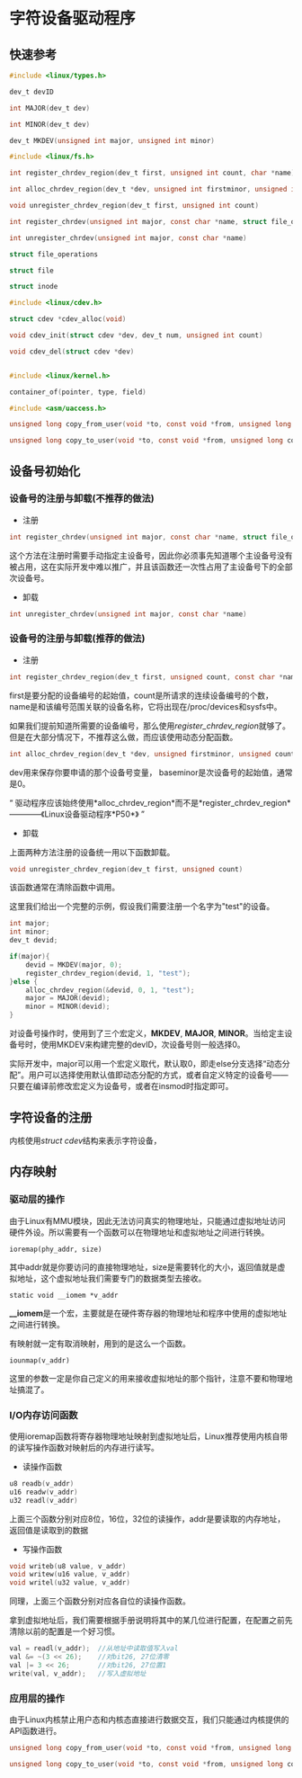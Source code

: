 # 字符设备驱动程序

## 快速参考

```C
#include <linux/types.h>

dev_t devID

int MAJOR(dev_t dev)

int MINOR(dev_t dev)

dev_t MKDEV(unsigned int major, unsigned int minor)

```

```C
#include <linux/fs.h>

int register_chrdev_region(dev_t first, unsigned int count, char *name)

int alloc_chrdev_region(dev_t *dev, unsigned int firstminor, unsigned int count, char *name)

void unregister_chrdev_region(dev_t first, unsigned int count)

int register_chrdev(unsigned int major, const char *name, struct file_operations *fops)

int unregister_chrdev(unsigned int major, const char *name)

struct file_operations

struct file

struct inode

```

```C
#include <linux/cdev.h>

struct cdev *cdev_alloc(void)

void cdev_init(struct cdev *dev, dev_t num, unsigned int count)

void cdev_del(struct cdev *dev)

```

```C

#include <linux/kernel.h>

container_of(pointer, type, field)

#include <asm/uaccess.h>

unsigned long copy_from_user(void *to, const void *from, unsigned long count)

unsigned long copy_to_user(void *to, const void *from, unsigned long count)

```

## 设备号初始化

### 设备号的注册与卸载(不推荐的做法)

- 注册
```C
int register_chrdev(unsigned int major, const char *name, struct file_operations *fops)
```

这个方法在注册时需要手动指定主设备号，因此你必须事先知道哪个主设备号没有被占用，这在实际开发中难以推广，并且该函数还一次性占用了主设备号下的全部次设备号。

- 卸载
```C
int unregister_chrdev(unsigned int major, const char *name)
```

### 设备号的注册与卸载(推荐的做法)

- 注册

```C
int register_chrdev_region(dev_t first, unsigned count, const char *name)
```

first是要分配的设备编号的起始值，count是所请求的连续设备编号的个数，name是和该编号范围关联的设备名称，它将出现在/proc/devices和sysfs中。

如果我们提前知道所需要的设备编号，那么使用*register_chrdev_region*就够了。但是在大部分情况下，不推荐这么做，而应该使用动态分配函数。

```C
int alloc_chrdev_region(dev_t *dev, unsigned firstminor, unsigned count, const char *name)
```
dev用来保存你要申请的那个设备号变量， baseminor是次设备号的起始值，通常是0。

<q>
驱动程序应该始终使用*alloc_chrdev_region*而不是*register_chrdev_region* ————《Linux设备驱动程序*P50*》
</q>

- 卸载

上面两种方法注册的设备统一用以下函数卸载。

```C
void unregister_chrdev_region(dev_t first, unsigned count)
```

该函数通常在清除函数中调用。

这里我们给出一个完整的示例，假设我们需要注册一个名字为"test"的设备。

```C
int major;
int minor;
dev_t devid;

if(major){
    devid = MKDEV(major, 0);
    register_chrdev_region(devid, 1, "test");
}else {
    alloc_chrdev_region(&devid, 0, 1, "test");
    major = MAJOR(devid);
    minor = MINOR(devid);
}
```

对设备号操作时，使用到了三个宏定义，**MKDEV**, **MAJOR**, **MINOR**。当给定主设备号时，使用MKDEV来构建完整的devID，次设备号则一般选择0。

实际开发中，major可以用一个宏定义取代，默认取0，即走else分支选择“动态分配”。用户可以选择使用默认值即动态分配的方式，或者自定义特定的设备号——只要在编译前修改宏定义为设备号，或者在insmod时指定即可。

## 字符设备的注册

内核使用*struct cdev*结构来表示字符设备，

## 内存映射

### 驱动层的操作

由于Linux有MMU模块，因此无法访问真实的物理地址，只能通过虚拟地址访问硬件外设。所以需要有一个函数可以在物理地址和虚拟地址之间进行转换。

    ioremap(phy_addr, size)

其中addr就是你要访问的直接物理地址，size是需要转化的大小，返回值就是虚拟地址，这个虚拟地址我们需要专门的数据类型去接收。

    static void __iomem *v_addr

**__iomem**是一个宏，主要就是在硬件寄存器的物理地址和程序中使用的虚拟地址之间进行转换。

有映射就一定有取消映射，用到的是这么一个函数。

    iounmap(v_addr)

这里的参数一定是你自己定义的用来接收虚拟地址的那个指针，注意不要和物理地址搞混了。

### I/O内存访问函数

使用ioremap函数将寄存器物理地址映射到虚拟地址后，Linux推荐使用内核自带的读写操作函数对映射后的内存进行读写。

- 读操作函数

```c
u8 readb(v_addr)
u16 readw(v_addr)
u32 readl(v_addr)
```

上面三个函数分别对应8位，16位，32位的读操作，addr是要读取的内存地址，返回值是读取到的数据

- 写操作函数

```c
void writeb(u8 value, v_addr)
void writew(u16 value, v_addr)
void writel(u32 value, v_addr)
```

同理，上面三个函数分别对应各自位的读操作函数。

拿到虚拟地址后，我们需要根据手册说明将其中的某几位进行配置，在配置之前先清除以前的配置是一个好习惯。

```C
val = readl(v_addr);  //从地址中读取值写入val
val &= ~(3 << 26);    //对bit26, 27位清零
val |= 3 << 26;       //对bit26, 27位置1
write(val, v_addr);   //写入虚拟地址
```

### 应用层的操作

由于Linux内核禁止用户态和内核态直接进行数据交互，我们只能通过内核提供的API函数进行。

```C
unsigned long copy_from_user(void *to, const void *from, unsigned long count)

unsigned long copy_to_user(void *to, const void *from, unsigned long count)
```


